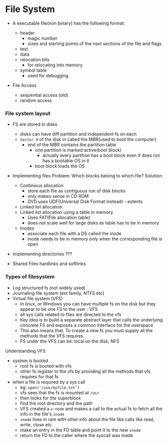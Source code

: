 # File System

- A executable file(non binary) has the following format:
    - header
        - magic number
        - sizes and starting points of the next sections of the file and flags
    - text
    - data
    - relocation bits
        - for relocating into memory
    - symbol table
        - used for debugging

- File Access
    - sequential access (old)
    - random access

### File system layout
- FS are stored in disks
    - disks can have diff partition and independent fs on each
    - `Sector 0` of the disk in called the MBR(used to boot the computer)
        - end of the MBR contains the partition table
            - one partition is marked active(boot block)
                - actually every partition has a boot block even if does not has a bootable OS in it
            - boot block loads the OS

- Implementing files
Problem: Which blocks belong to which file?
Solution:
    - Continious allocation
        - store each file as contiguous run of disk blocks
        - only makes sense in CD ROM
        - DVD uses UDF(Universal Disk Format instead) - extents
    - Linked list allocation
    - Linked list allocation using a table in memory
        - Uses FAT(File allocation table)
        - does not scale well for large disks as table has to be in memory
    - Inodes
        - associate each file with a DS called the inode
        - inode needs to be in memory only when the corresponding file is open

- Implementing directories
???

- Shared Files
hardlinks and softlinks

### Types of filesystem
- Log structured fs (not widely used)
- Journaling file system (ext family, NTFS etc)
- Virtual file system (VFS)
    - In linux, or Windows you can have multiple fs on the disk but they appear to be one FS to the user : VFS
    - all sys calls related to files are directed to the vfs
    - Key idea is to build a separate abstract layer that calls the underlying concrete FS and exposes a common interface for the userspace
    - This also means that, To create a new fs you must supply all the methods that the VFS requires.
    - FS under the VFS can be: local on the disk, NFS 

Understanding VFS
- system is booted
    - root fs is booted with vfs
    - other fs register to the vfs by providing all the methods that vfs requires for that fs
- when a file is required by a sys call
    - eg. `open('/use/myfile.txt')`
    - vfs sees that the fs is mounted at `/usr`
    - then looks for the superblock 
    - find the root directory and the path
    - VFS created a `v-node` and makes a call to the actual fs to fetch all the info in the file's `inode`
    - `vnode` lives in ram with other info about the file like calls like read, write, close etc
    - make an entry in the FD table and point it to the new `vnode`
    - return the FD to the caller where the syscall was made
